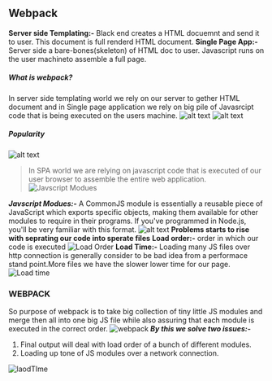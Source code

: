 ## Webpack
**Server side Templating:-** Black end creates a HTML docuemnt and send it to user.
This document is full renderd HTML document.
**Single Page App:-** Server side a bare-bones(skeleton) of HTML doc to user. Javascript runs on the user machineto assemble a full page.
##### What is webpack?
In server side templating world we rely on our server to gether HTML document and in Single page application we rely on big pile of Javasrcipt code that is being executed on the users machine.
![alt text](https://i.imgur.com/iaVa6t3.png) ![alt text](https://i.imgur.com/p6Xk1mB.png)
##### Popularity
![alt text](https://i.imgur.com/GcJAnau.png)

> In SPA world we are relying on javascript code that is executed of our user browser to assemble the entire web application.
![Javscript Modues](https://i.imgur.com/4i0dYeg.png)

***Javscript Modues:-*** A CommonJS module is essentially a reusable piece of JavaScript which exports specific objects, making them available for other modules to require in their programs. If you've programmed in Node.js, you'll be very familiar with this format.
![alt text](https://i.imgur.com/Yqy3IGi.png)
**Problems starts to rise with seprating our code into sperate files**
**Load order:-** order in which our code is executed
![Load Order](https://i.imgur.com/NigPtCt.png)
**Load Time:-** Loading many JS files over http connection is generally consider to be bad idea from a performace stand point.More files we have the slower lower time for our page.
![Load time](https://i.imgur.com/hSoFn1i.png)

### WEBPACK
So purpose of webpack is to take big collection of tiny little JS modules and merge then all into one big JS file while also assuring that each module is executed in the correct order.
![webpack](https://i.imgur.com/3fOwVqW.png)
***By this we solve two issues:-***
1. Final output will deal with load order of a bunch of different modules.
2. Loading up tone of JS modules over a network connection.

![laodTIme](https://i.imgur.com/F8LfBJF.png)
 
